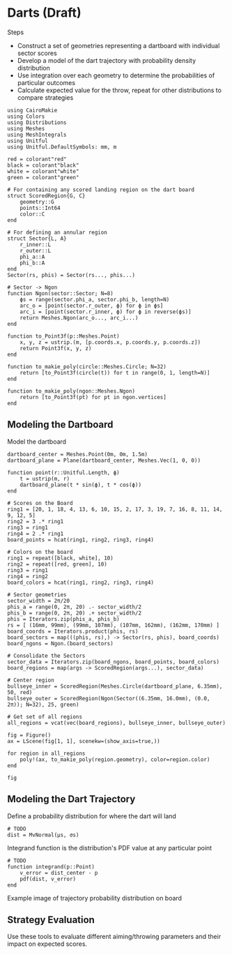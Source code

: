 # Darts (Draft)

Steps
- Construct a set of geometries representing a dartboard with individual sector scores
- Develop a model of the dart trajectory with probability density distribution
- Use integration over each geometry to determine the probabilities of particular outcomes
- Calculate expected value for the throw, repeat for other distributions to compare strategies

```@example darts
using CairoMakie
using Colors
using Distributions
using Meshes
using MeshIntegrals
using Unitful
using Unitful.DefaultSymbols: mm, m

red = colorant"red"
black = colorant"black"
white = colorant"white"
green = colorant"green"

# For containing any scored landing region on the dart board
struct ScoredRegion{G, C}
    geometry::G
    points::Int64
    color::C
end

# For defining an annular region
struct Sector{L, A}
    r_inner::L
    r_outer::L
    phi_a::A
    phi_b::A
end
Sector(rs, phis) = Sector(rs..., phis...)

# Sector -> Ngon
function Ngon(sector::Sector; N=8)
	ϕs = range(sector.phi_a, sector.phi_b, length=N)
    arc_o = [point(sector.r_outer, ϕ) for ϕ in ϕs]
    arc_i = [point(sector.r_inner, ϕ) for ϕ in reverse(ϕs)]
    return Meshes.Ngon(arc_o..., arc_i...)
end

function to_Point3f(p::Meshes.Point)
    x, y, z = ustrip.(m, [p.coords.x, p.coords.y, p.coords.z])
    return Point3f(x, y, z)
end

function to_makie_poly(circle::Meshes.Circle; N=32)
    return [to_Point3f(circle(t)) for t in range(0, 1, length=N)]
end

function to_makie_poly(ngon::Meshes.Ngon)
    return [to_Point3f(pt) for pt in ngon.vertices]
end
```

## Modeling the Dartboard

Model the dartboard
```@example darts
dartboard_center = Meshes.Point(0m, 0m, 1.5m)
dartboard_plane = Plane(dartboard_center, Meshes.Vec(1, 0, 0))

function point(r::Unitful.Length, ϕ)
    t = ustrip(m, r)
    dartboard_plane(t * sin(ϕ), t * cos(ϕ))
end

# Scores on the Board
ring1 = [20, 1, 18, 4, 13, 6, 10, 15, 2, 17, 3, 19, 7, 16, 8, 11, 14, 9, 12, 5]
ring2 = 3 .* ring1
ring3 = ring1
ring4 = 2 .* ring1
board_points = hcat(ring1, ring2, ring3, ring4)

# Colors on the board
ring1 = repeat([black, white], 10)
ring2 = repeat([red, green], 10)
ring3 = ring1
ring4 = ring2
board_colors = hcat(ring1, ring2, ring3, ring4)

# Sector geometries
sector_width = 2π/20
phis_a = range(0, 2π, 20) .- sector_width/2
phis_b = range(0, 2π, 20) .+ sector_width/2
phis = Iterators.zip(phis_a, phis_b)
rs = [ (16mm, 99mm), (99mm, 107mm), (107mm, 162mm), (162mm, 170mm) ]
board_coords = Iterators.product(phis, rs)
board_sectors = map(((phis, rs),) -> Sector(rs, phis), board_coords)
board_ngons = Ngon.(board_sectors)

# Consolidate the Sectors
sector_data = Iterators.zip(board_ngons, board_points, board_colors)
board_regions = map(args -> ScoredRegion(args...), sector_data)

# Center region
bullseye_inner = ScoredRegion(Meshes.Circle(dartboard_plane, 6.35mm), 50, red)
bullseye_outer = ScoredRegion(Ngon(Sector((6.35mm, 16.0mm), (0.0, 2π)); N=32), 25, green)

# Get set of all regions
all_regions = vcat(vec(board_regions), bullseye_inner, bullseye_outer)

fig = Figure()
ax = LScene(fig[1, 1], scenekw=(show_axis=true,))

for region in all_regions
    poly!(ax, to_makie_poly(region.geometry), color=region.color)
end

fig
```

## Modeling the Dart Trajectory

Define a probability distribution for where the dart will land
```
# TODO
dist = MvNormal(μs, σs)
```

Integrand function is the distribution's PDF value at any particular point
```
# TODO
function integrand(p::Point)
    v_error = dist_center - p
    pdf(dist, v_error)
end
```

Example image of trajectory probability distribution on board

## Strategy Evaluation

Use these tools to evaluate different aiming/throwing parameters and their impact on expected scores.
